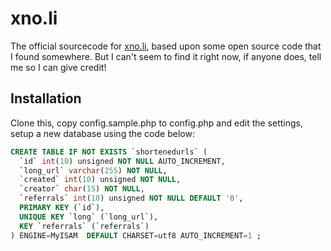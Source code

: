 # xno.li
The official sourcecode for [xno.li](http://xno.li), based upon some open source code that I found somewhere. But I can't seem to find it right now, if anyone does, tell me so I can give credit!



## Installation
Clone this, copy config.sample.php to config.php and edit the settings, setup a new database using the code below:

```sql
CREATE TABLE IF NOT EXISTS `shortenedurls` (
  `id` int(10) unsigned NOT NULL AUTO_INCREMENT,
  `long_url` varchar(255) NOT NULL,
  `created` int(10) unsigned NOT NULL,
  `creator` char(15) NOT NULL,
  `referrals` int(10) unsigned NOT NULL DEFAULT '0',
  PRIMARY KEY (`id`),
  UNIQUE KEY `long` (`long_url`),
  KEY `referrals` (`referrals`)
) ENGINE=MyISAM  DEFAULT CHARSET=utf8 AUTO_INCREMENT=1 ;
```
